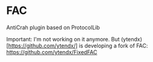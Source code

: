 # FAC
AntiCrah plugin based on ProtocolLib

Important:
I'm not working on it anymore. But (ytendx)[https://github.com/ytendx/] is developing a fork of FAC: https://github.com/ytendx/FixedFAC
